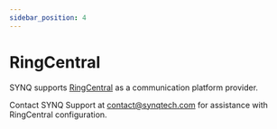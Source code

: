 ```yaml
---
sidebar_position: 4
---
```


# RingCentral
SYNQ supports [RingCentral](https://www.ringcentral.com/) as a communication platform provider.

Contact SYNQ Support at contact@synqtech.com for assistance with RingCentral configuration. 